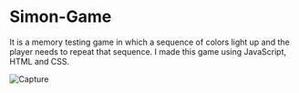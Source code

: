 
# Simon-Game
It is a memory testing game in which a sequence of colors light up and the player needs to repeat that sequence. I made this game using JavaScript, HTML and CSS.

![Capture](https://user-images.githubusercontent.com/66676396/111423855-e4a54a00-8716-11eb-9d51-021f97d63c04.JPG)



